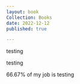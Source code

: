 ```yaml
---
layout: book
Collection: Books
date: 2022-12-12
published: true

---
```

testing

testing

66\.67% of my job is testing